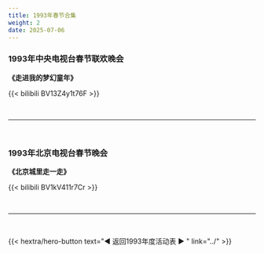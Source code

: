 ```yaml
---
title: 1993年春节合集
weight: 2
date: 2025-07-06
---
```



### 1993年中央电视台春节联欢晚会

**《走进我的梦幻童年》**

{{< bilibili BV13Z4y1t76F >}}

<br>
<hr>
<br>

### 1993年北京电视台春节晚会

**《北京城里走一走》**

{{< bilibili BV1kV411r7Cr >}}

<br>
<hr>
<br>

{{< hextra/hero-button text="◀ 返回1993年度活动表 ▶ " link="../" >}}